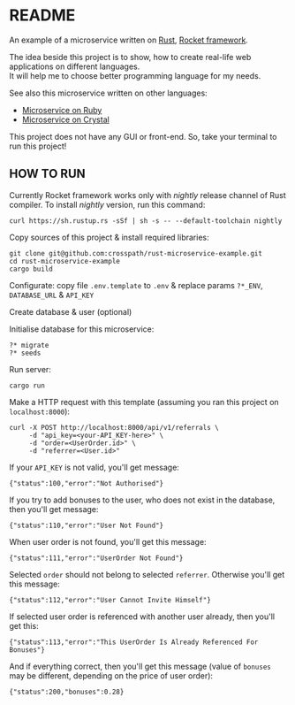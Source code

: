# README

An example of a microservice written on [Rust](https://rust-lang.org/), [Rocket framework](https://rocket.rs).

The idea beside this project is to show, how to create real-life web applications on different languages.  
It will help me to choose better programming language for my needs.

See also this microservice written on other languages:

* [Microservice on Ruby](https://github.com/crosspath/ruby-microservice-example)
* [Microservice on Crystal](https://github.com/crosspath/crystal-microservice-example)

This project does not have any GUI or front-end. So, take your terminal to run this project!

## HOW TO RUN

Currently Rocket framework works only with *nightly* release channel of Rust compiler. To install *nightly* version, run this command:

    curl https://sh.rustup.rs -sSf | sh -s -- --default-toolchain nightly

Copy sources of this project & install required libraries:

```
git clone git@github.com:crosspath/rust-microservice-example.git
cd rust-microservice-example
cargo build
```

Configurate: copy file `.env.template` to `.env` & replace params `?*_ENV`, `DATABASE_URL` & `API_KEY`

Create database & user (optional)

Initialise database for this microservice:

    ?* migrate
    ?* seeds

Run server:

    cargo run

Make a HTTP request with this template (assuming you ran this project on `localhost:8000`):

```
curl -X POST http://localhost:8000/api/v1/referrals \
     -d "api_key=<your-API_KEY-here>" \
     -d "order=<UserOrder.id>" \
     -d "referrer=<User.id>"
```

If your `API_KEY` is not valid, you'll get message:

    {"status":100,"error":"Not Authorised"}

If you try to add bonuses to the user, who does not exist in the database, then you'll get message:

    {"status":110,"error":"User Not Found"}

When user order is not found, you'll get this message:

    {"status":111,"error":"UserOrder Not Found"}

Selected `order` should not belong to selected `referrer`. Otherwise you'll get this message:

    {"status":112,"error":"User Cannot Invite Himself"}

If selected user order is referenced with another user already, then you'll get this:

    {"status":113,"error":"This UserOrder Is Already Referenced For Bonuses"}

And if everything correct, then you'll get this message (value of `bonuses` may be different, depending on the price of user order):

    {"status":200,"bonuses":0.28}
